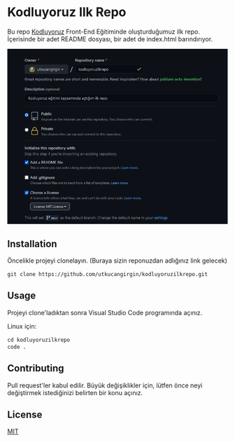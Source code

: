 # Kodluyoruz Ilk Repo
Bu repo [Kodluyoruz](https://www.kodluyoruz.org/) Front-End Eğitiminde oluşturduğumuz ilk repo. İçerisinde bir adet README dosyası, bir adet de index.html barındırıyor. 

![github](figures/ilkrepo.png)

## Installation
Öncelikle projeyi clonelayın. (Buraya sizin reponuzdan adlığınız link gelecek)

```                        
git clone https://github.com/utkucangirgin/kodluyoruzilkrepo.git
```

## Usage
Projeyi clone'ladıktan sonra Visual Studio Code programında açınız.

Linux için:
```
cd kodluyoruzilkrepo
code .
```

## Contributing
Pull request'ler kabul edilir. Büyük değişiklikler için, lütfen önce neyi değiştirmek istediğinizi belirten bir konu açınız.

## License
[MIT](https://choosealicense.com/license/mit)